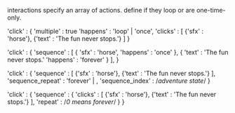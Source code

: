 interactions
specify an array of actions. define if they loop or are one-time-only.


'click'	: {
	'multiple'	: true
	'happens'	: 'loop' | 'once',
	'clicks'	: [
		{'sfx'	: 'horse'},
		{'text'	: 'The fun never stops.'}
	]
}



'click'	: {
	'sequence'	: [
		{
            'sfx'       : 'horse',
            'happens'   : 'once'
        },
		{
            'text'      : 'The fun never stops.'
            'happens'   : 'forever'
        }
	],
}



'click'	: {
	'sequence'	: [
		{'sfx'    : 'horse'},
		{'text'   : 'The fun never stops.'}
	],
    'sequence_repeat'   :   'forever' | <integer>,
    'sequence_index'    :   /*adventure state*/
}

'click'	: {
	'sequence'	: {
		'clicks'	:	[
			{'sfx'	: 'horse'},
			{'text'	: 'The fun never stops.'}
		],
		'repeat'	: <integer> /*0 means forever*/
	}
}
